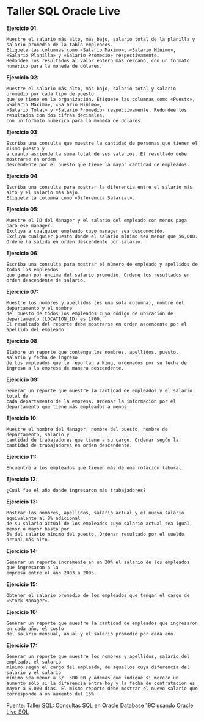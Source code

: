 # Taller SQL Oracle Live

**Ejercicio 01:**

	Muestre el salario más alto, más bajo, salario total de la planilla y salario promedio de la tabla empleados. 
	Etiquete las columnas como «Salario Máximo», «Salario Mínimo», «Salario Planilla» y «Salario Promedio» respectivamente. 
	Redondee los resultados al valor entero más cercano, con un formato numérico para la moneda de dólares.

**Ejercicio 02:**

	Muestre el salario más alto, más bajo, salario total y salario promedio por cada tipo de puesto 
	que se tiene en la organización. Etiquete las columnas como «Puesto», «Salario Máximo», «Salario Mínimo», 
	«Salario Total» y «Salario Promedio» respectivamente. Redondee los resultados con dos cifras decimales, 
	con un formato numérico para la moneda de dólares.

**Ejercicio 03:**

	Escriba una consulta que muestre la cantidad de personas que tienen el mismo puesto y 
	a cuanto asciende la suma total de sus salarios. El resultado debe mostrarse en orden 
	descendente por el puesto que tiene la mayor cantidad de empleados.

**Ejercicio 04:**

	Escriba una consulta para mostrar la diferencia entre el salario más alto y el salario más bajo. 
	Etiquete la columna como «Diferencia Salarial».

**Ejercicio 05:**

	Muestre el ID del Manager y el salario del empleado con menos paga para ese manager. 
	Excluya a cualquier empleado cuyo manager sea desconocido. 
	Excluya cualquier puesto donde el salario mínimo sea menor que $6,000. 
	Ordene la salida en orden descendente por salario.

**Ejercicio 06:**

	Escriba una consulta para mostrar el número de empleado y apellidos de todos los empleados 
	que ganan por encima del salario promedio. Ordene los resultados en orden descendente de salario.

**Ejercicio 07:**

	Muestre los nombres y apellidos (es una sola columna), nombre del departamento y el nombre 
	del puesto de todos los empleados cuyo código de ubicación de departamento (LOCATION_ID) es 1700. 
	El resultado del reporte debe mostrarse en orden ascendente por el apellido del empleado.

**Ejercicio 08:**

	Elabore un reporte que contenga los nombres, apellidos, puesto, salario y fecha de ingreso
	de los empleados que le reportan a King, ordenados por su fecha de ingreso a la empresa de manera descendente.

**Ejercicio 09:**

	Generar un reporte que muestre la cantidad de empleados y el salario total de 
	cada departamento de la empresa. Ordenar la información por el departamento que tiene más empleados a menos.

**Ejercicio 10:**

	Muestre el nombre del Manager, nombre del puesto, nombre de departamento, salario y 
	cantidad de trabajadores que tiene a su cargo. Ordenar según la cantidad de trabajadores en orden descendente.

**Ejercicio 11:**

	Encuentre a los empleados que tienen más de una rotación laboral.

**Ejercicio 12:**

	¿Cuál fue el año donde ingresaron más trabajadores?

**Ejercicio 13:**

	Mostrar los nombres, apellidos, salario actual y el nuevo salario equivalente al 8% adicional
	de su salario actual de los empleados cuyo salario actual sea igual, menor o mayor hasta por 
	5% del salario mínimo del puesto. Ordenar resultado por el sueldo actual más alto.

**Ejercicio 14:**

	Generar un reporte incremente en un 20% el salario de los empleados que ingresaron a la 
	empresa entre el año 2003 a 2005.

**Ejercicio 15:**

	Obtener el salario promedio de los empleados que tengan el cargo de «Stock Manager».

**Ejercicio 16:**

	Generar un reporte que muestre la cantidad de empleados que ingresaron en cada año, el costo 
	del salario mensual, anual y el salario promedio por cada año.

**Ejercicio 17:**

	Generar un reporte que muestre los nombres y apellidos, salario del empleado, el salario 
	mínimo según el cargo del empleado, de aquellos cuya diferencia del salario y el salario 
	mínimo sea menor a S/. 500.00 y además que indique si merece un aumento sólo si la diferencia entre hoy y la fecha de contratación es mayor a 5,000 días. El mismo reporte debe mostrar el nuevo salario que corresponde a un aumento del 15% .

Fuente: [Taller SQL: Consultas SQL en Oracle Database 19C usando Oracle Live SQL](http://www.solocodigoweb.com/blog/2019/11/21/taller-sql-consultas-sql-en-oracle-database-19c-usando-oracle-live-sql/)